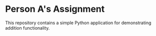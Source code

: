 # Person A's Assignment
This repository contains a simple Python application for demonstrating addition functionality.
